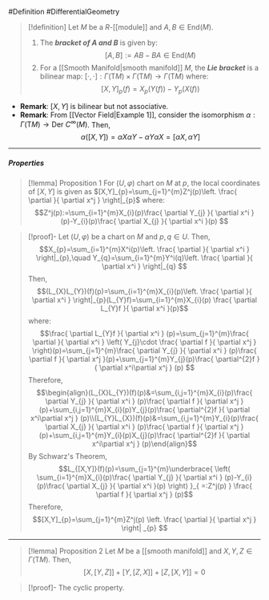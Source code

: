 #Definition #DifferentialGeometry 

> [!definition]
> Let $M$ be a $R$-[[module]] and $A,B\in \text{End}(M)$. 
> 1. The ***bracket of $A$ and $B$*** is given by: $$[A,B]:=AB-BA\in \text{End}(M)$$
> 2. For a [[Smooth Manifold|smooth manifold]] $M$, the ***Lie bracket*** is a bilinear map: $[\cdot,\cdot]:\Gamma(\text{T}M)\times\Gamma(\text{T}M)\to\Gamma(\text{T}M)$ where: $$[X,Y]_{p}(f)=X_{p}(Y(f))-Y_{p}(X(f))$$
- **Remark**: $[X,Y]$ is bilinear but not associative.
- **Remark**: From [[Vector Field|Example 1]], consider the isomorphism $\alpha :\Gamma(\text{T}M)\to \text{Der }C^\infty(M)$. Then, $$\alpha([X,Y])=\alpha X\alpha Y-\alpha Y\alpha X=[\alpha X,\alpha Y]$$
---
##### Properties

> [!lemma] Proposition 1
> For $(U,\varphi)$ chart on $M$ at $p$, the local coordinates of $[X,Y]$ is given as $[X,Y]_{p}=\sum_{j=1}^{m}Z^j(p)\left. \frac{ \partial  }{ \partial x^j } \right|_{p}$ where: $$Z^j(p):=\sum_{i=1}^{m}X_{i}(p)\frac{ \partial Y_{j} }{ \partial x^i } (p)-Y_{i}(p)\frac{ \partial X_{j} }{ \partial x^i }(p) $$

> [!proof]-
> Let $(U,\varphi)$ be a chart on $M$ and $p,q\in U$. Then, $$X_{p}=\sum_{i=1}^{m}X^i(p)\left. \frac{ \partial  }{ \partial x^i }  \right|_{p},\quad Y_{q}=\sum_{i=1}^{m}Y^i(q)\left. \frac{ \partial  }{ \partial x^i }  \right|_{q} $$Then, $$(L_{X}L_{Y})(f)(p)=\sum_{i=1}^{m}X_{i}(p)\left. \frac{ \partial  }{ \partial x^i }  \right|_{p}(L_{Y}f)=\sum_{i=1}^{m}X_{i}(p) \frac{ \partial L_{Y}f  }{ \partial x^i }(p)$$where: $$\frac{ \partial L_{Y}f }{ \partial x^i } (p)=\sum_{j=1}^{m}\frac{ \partial  }{ \partial x^i }  \left( Y_{j}\cdot \frac{ \partial f }{ \partial x^j }  \right)(p)=\sum_{j=1}^{m}\frac{ \partial Y_{j} }{ \partial x^i } (p)\frac{ \partial f }{ \partial x^j }(p)+\sum_{j=1}^{m}Y_{j}(p)\frac{ \partial^{2}f }{ \partial x^i\partial x^j } (p) $$Therefore, $$\begin{align}(L_{X}L_{Y})(f)(p)&=\sum_{i,j=1}^{m}X_{i}(p)\frac{ \partial Y_{j} }{ \partial x^i } (p)\frac{ \partial f }{ \partial x^j }(p)+\sum_{i,j=1}^{m}X_{i}(p)Y_{j}(p)\frac{ \partial^{2}f }{ \partial x^i\partial x^j } (p)\\(L_{Y}L_{X})(f)(p)&=\sum_{i,j=1}^{m}Y_{i}(p)\frac{ \partial X_{j} }{ \partial x^i } (p)\frac{ \partial f }{ \partial x^j }(p)+\sum_{i,j=1}^{m}Y_{i}(p)X_{j}(p)\frac{ \partial^{2}f }{ \partial x^i\partial x^j } (p)\end{align}$$By Schwarz's Theorem, $$L_{[X,Y]}(f)(p)=\sum_{j=1}^{m}\underbrace{ \left( \sum_{i=1}^{m}X_{i}(p)\frac{ \partial Y_{j} }{ \partial x^i } (p)-Y_{i}(p)\frac{ \partial X_{j} }{ \partial x^i }(p)  \right) }_{ =:Z^j(p) } \frac{ \partial f }{ \partial x^j } (p)$$Therefore, $$[X,Y]_{p}=\sum_{j=1}^{m}Z^j(p) \left. \frac{ \partial  }{ \partial x^j } \right| _{p} $$
---
> [!lemma] Proposition 2
> Let $M$ be a [[smooth manifold]] and $X,Y,Z\in \Gamma(\text{T}M)$. Then, $$[X,[Y,Z]]+[Y,[Z,X]]+[Z,[X,Y]]=0$$

> [!proof]-
> The cyclic property.
